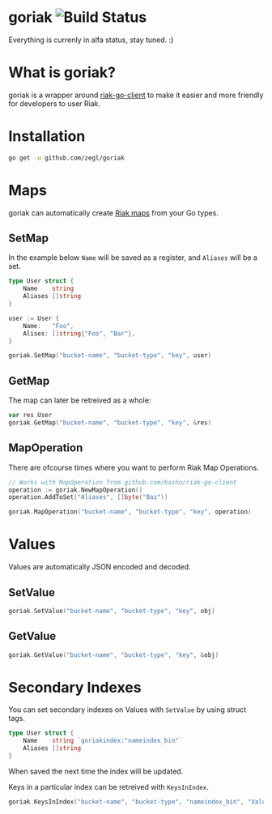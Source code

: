 # goriak ![Build Status](https://api.travis-ci.org/zegl/goriak.svg)

Everything is currenly in alfa status, stay tuned. :)

# What is goriak?

goriak is a wrapper around [riak-go-client](https://github.com/basho/riak-go-client) to make it easier and more friendly for developers to user Riak.

# Installation

```bash
go get -u github.com/zegl/goriak
```

# Maps

goriak can automatically create [Riak maps](http://docs.basho.com/riak/kv/2.1.4/developing/data-types/) from your Go types.

## SetMap

In the example below `Name` will be saved as a register, and `Aliases` will be a set.

```go
type User struct {
    Name    string
    Aliases []string
}

user := User {
    Name:   "Foo",
    Alises: []string{"Foo", "Bar"},
}

goriak.SetMap("bucket-name", "bucket-type", "key", user)
```

## GetMap

The map can later be retreived as a whole:

```go
var res User
goriak.GetMap("bucket-name", "bucket-type", "key", &res)
```

## MapOperation

There are ofcourse times where you want to perform Riak Map Operations.

```go
// Works with MapOperation from github.com/basho/riak-go-client
operation := goriak.NewMapOperation()
operation.AddToSet("Aliases", []byte("Baz"))

goriak.MapOperation("bucket-name", "bucket-type", "key", operation)
```

# Values

Values are automatically JSON encoded and decoded.

## SetValue

```go
goriak.SetValue("bucket-name", "bucket-type", "key", obj)
```

## GetValue

```go
goriak.GetValue("bucket-name", "bucket-type", "key", &obj)
```

# Secondary Indexes

You can set secondary indexes on Values with `SetValue` by using struct tags.

```go
type User struct {
    Name    string `goriakindex:"nameindex_bin"`
    Aliases []string
}
```

When saved the next time the index will be updated.

Keys in a particular index can be retreived with `KeysInIndex`.

```go
goriak.KeysInIndex("bucket-name", "bucket-type", "nameindex_bin", "Value")
```
